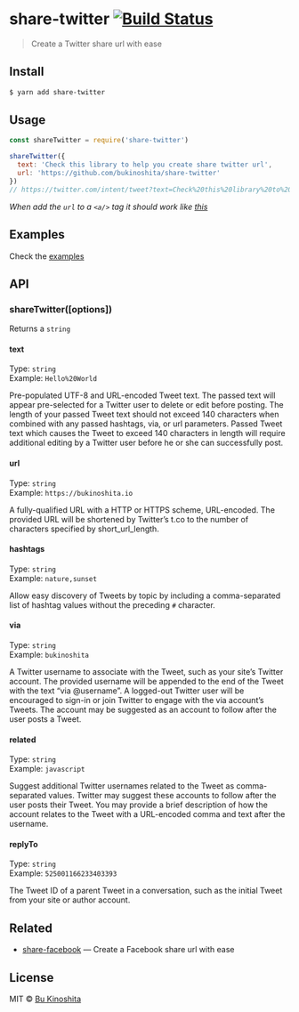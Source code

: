 # share-twitter [![Build Status](https://travis-ci.org/bukinoshita/share-twitter.svg?branch=master)](https://travis-ci.org/bukinoshita/share-twitter)

> Create a Twitter share url with ease


## Install

```bash
$ yarn add share-twitter
```


## Usage

```js
const shareTwitter = require('share-twitter')

shareTwitter({
  text: 'Check this library to help you create share twitter url',
  url: 'https://github.com/bukinoshita/share-twitter'
})
// https://twitter.com/intent/tweet?text=Check%20this%20library%20to%20help%20you%20create%20share%20twitter%20url&url=https://github.com/bukinoshita/share-twitter
```

_When add the `url` to a `<a/>` tag it should work like [this](https://twitter.com/intent/tweet?text=Check%20this%20library%20to%20help%20you%20create%20share%20twitter%20url&url=https://github.com/bukinoshita/share-twitter)_


## Examples

Check the [examples](https://github.com/bukinoshita/share-twitter/blob/master/examples)


## API

### shareTwitter([options])

Returns a `string`

#### text

Type: `string`<br/>
Example: `Hello%20World`

Pre-populated UTF-8 and URL-encoded Tweet text. The passed text will appear pre-selected for a Twitter user to delete or edit before posting. The length of your passed Tweet text should not exceed 140 characters when combined with any passed hashtags, via, or url parameters. Passed Tweet text which causes the Tweet to exceed 140 characters in length will require additional editing by a Twitter user before he or she can successfully post.

#### url

Type: `string`<br/>
Example: `https://bukinoshita.io`

A fully-qualified URL with a HTTP or HTTPS scheme, URL-encoded. The provided URL will be shortened by Twitter’s t.co to the number of characters specified by short_url_length.

#### hashtags

Type: `string`<br/>
Example: `nature,sunset`

Allow easy discovery of Tweets by topic by including a comma-separated list of hashtag values without the preceding `#` character.

#### via

Type: `string`<br/>
Example: `bukinoshita`

A Twitter username to associate with the Tweet, such as your site’s Twitter account. The provided username will be appended to the end of the Tweet with the text “via @username”. A logged-out Twitter user will be encouraged to sign-in or join Twitter to engage with the via account’s Tweets. The account may be suggested as an account to follow after the user posts a Tweet.

#### related

Type: `string`<br/>
Example: `javascript`

Suggest additional Twitter usernames related to the Tweet as comma-separated values. Twitter may suggest these accounts to follow after the user posts their Tweet. You may provide a brief description of how the account relates to the Tweet with a URL-encoded comma and text after the username.

#### replyTo

Type: `string`<br/>
Example: `525001166233403393`

The Tweet ID of a parent Tweet in a conversation, such as the initial Tweet from your site or author account.


## Related

- [share-facebook](https://github.com/bukinoshita/share-facebook) — Create a Facebook share url with ease


## License

MIT © [Bu Kinoshita](https://bukinoshita.io)
